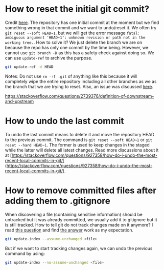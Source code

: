# How to reset the initial git commit?
Credit [here](https://stackoverflow.com/questions/6632191/how-to-revert-initial-git-commit).
The repository has one initial commit at the moment but we find something wrong in that commit and we want to undo/reset it. We often try `git reset --soft HEAD~1`, but we will get the error message `fatal: ambiguous argument 'HEAD~1': unknown revision or path not in the working tree.`. How to solve it? We just delete the branch we are on because the repo has only one commit by the time being. However, we cannot use `git branch -D` as this has a safety check against doing so. We can use `update-ref` to archive the purpose.
```bash
git update-ref -d HEAD
```
Notes: Do not use `rm -rf .git` of anything like this because it will completely wipe the entire repository including all other branches as we as the branch that we are trying to reset. Also, an issue was discussed [here](https://github.com/microsoft/vscode/issues/44776).


https://stackoverflow.com/questions/2739376/definition-of-downstream-and-upstream

# How to undo the last commit
To undo the last commit means to delete it and move the repository HEAD to the previous commit. The command is `git reset --soft HEAD~1` or `git reset --hard HEAD~1`. The former is used to keep changes in the staged while the latter will delete all latest changes. Read more discussions about it at [https://stackoverflow.com/questions/927358/how-do-i-undo-the-most-recent-local-commits-in-git/](https://stackoverflow.com/questions/927358/how-do-i-undo-the-most-recent-local-commits-in-git/).

# How to remove committed files after adding them to .gitignore
When discovering a file (containing sensitive information) should be untracked but it was already committed, we usually add it to gitignore but it is still tracked. How to tell git do not track changes made on  it anymore? I read 
[this question](https://superuser.com/questions/1397199/how-to-ignore-a-tracked-file-in-git-without-deleting-it) and find [the answer](https://superuser.com/a/1655712/193851) work as my expectation.
```bash
git update-index --assume-unchanged <file>
```
But if we want to start tracking changes again, we can undo the previous command by using:
```bash
git update-index --no-assume-unchanged <file>
```
